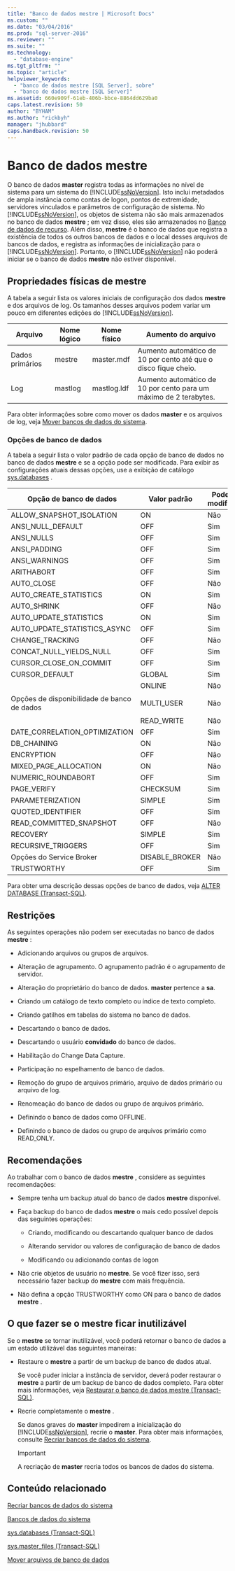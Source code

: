 ```yaml
---
title: "Banco de dados mestre | Microsoft Docs"
ms.custom: ""
ms.date: "03/04/2016"
ms.prod: "sql-server-2016"
ms.reviewer: ""
ms.suite: ""
ms.technology: 
  - "database-engine"
ms.tgt_pltfrm: ""
ms.topic: "article"
helpviewer_keywords: 
  - "banco de dados mestre [SQL Server], sobre"
  - "banco de dados mestre [SQL Server]"
ms.assetid: 660e909f-61eb-406b-bbce-8864dd629ba0
caps.latest.revision: 50
author: "BYHAM"
ms.author: "rickbyh"
manager: "jhubbard"
caps.handback.revision: 50
---
```

# Banco de dados mestre
  O banco de dados **master** registra todas as informações no nível de sistema para um sistema do [!INCLUDE[ssNoVersion](../../includes/ssnoversion-md.md)]. Isto inclui metadados de ampla instância como contas de logon, pontos de extremidade, servidores vinculados e parâmetros de configuração de sistema. No [!INCLUDE[ssNoVersion](../../includes/ssnoversion-md.md)], os objetos de sistema não são mais armazenados no banco de dados **mestre** ; em vez disso, eles são armazenados no [Banco de dados de recurso](../../relational-databases/databases/resource-database.md). Além disso, **mestre** é o banco de dados que registra a existência de todos os outros bancos de dados e o local desses arquivos de bancos de dados, e registra as informações de inicialização para o [!INCLUDE[ssNoVersion](../../includes/ssnoversion-md.md)]. Portanto, o [!INCLUDE[ssNoVersion](../../includes/ssnoversion-md.md)] não poderá iniciar se o banco de dados **mestre** não estiver disponível.  
  
## Propriedades físicas de mestre  
 A tabela a seguir lista os valores iniciais de configuração dos dados **mestre** e dos arquivos de log. Os tamanhos desses arquivos podem variar um pouco em diferentes edições do [!INCLUDE[ssNoVersion](../../includes/ssnoversion-md.md)].  
  
|Arquivo|Nome lógico|Nome físico|Aumento do arquivo|  
|----------|------------------|-------------------|-----------------|  
|Dados primários|mestre|master.mdf|Aumento automático de 10 por cento até que o disco fique cheio.|  
|Log|mastlog|mastlog.ldf|Aumento automático de 10 por cento para um máximo de 2 terabytes.|  
  
 Para obter informações sobre como mover os dados **master** e os arquivos de log, veja [Mover bancos de dados do sistema](../../relational-databases/databases/move-system-databases.md).  
  
### Opções de banco de dados  
 A tabela a seguir lista o valor padrão de cada opção de banco de dados no banco de dados **mestre** e se a opção pode ser modificada. Para exibir as configurações atuais dessas opções, use a exibição de catálogo [sys.databases](../../relational-databases/system-catalog-views/sys-databases-transact-sql.md) .  
  
|Opção de banco de dados|Valor padrão|Pode ser modificado|  
|---------------------|-------------------|---------------------|  
|ALLOW_SNAPSHOT_ISOLATION|ON|Não|  
|ANSI_NULL_DEFAULT|OFF|Sim|  
|ANSI_NULLS|OFF|Sim|  
|ANSI_PADDING|OFF|Sim|  
|ANSI_WARNINGS|OFF|Sim|  
|ARITHABORT|OFF|Sim|  
|AUTO_CLOSE|OFF|Não|  
|AUTO_CREATE_STATISTICS|ON|Sim|  
|AUTO_SHRINK|OFF|Não|  
|AUTO_UPDATE_STATISTICS|ON|Sim|  
|AUTO_UPDATE_STATISTICS_ASYNC|OFF|Sim|  
|CHANGE_TRACKING|OFF|Não|  
|CONCAT_NULL_YIELDS_NULL|OFF|Sim|  
|CURSOR_CLOSE_ON_COMMIT|OFF|Sim|  
|CURSOR_DEFAULT|GLOBAL|Sim|  
|Opções de disponibilidade de banco de dados|ONLINE<br /><br /> MULTI_USER<br /><br /> READ_WRITE|Não<br /><br /> Não<br /><br /> Não|  
|DATE_CORRELATION_OPTIMIZATION|OFF|Sim|  
|DB_CHAINING|ON|Não|  
|ENCRYPTION|OFF|Não|  
|MIXED_PAGE_ALLOCATION|ON|Não|  
|NUMERIC_ROUNDABORT|OFF|Sim|  
|PAGE_VERIFY|CHECKSUM|Sim|  
|PARAMETERIZATION|SIMPLE|Sim|  
|QUOTED_IDENTIFIER|OFF|Sim|  
|READ_COMMITTED_SNAPSHOT|OFF|Não|  
|RECOVERY|SIMPLE|Sim|  
|RECURSIVE_TRIGGERS|OFF|Sim|  
|Opções do Service Broker|DISABLE_BROKER|Não|  
|TRUSTWORTHY|OFF|Sim|  
  
 Para obter uma descrição dessas opções de banco de dados, veja [ALTER DATABASE &#40;Transact-SQL&#41;](../../t-sql/statements/alter-database-transact-sql.md).  
  
## Restrições  
 As seguintes operações não podem ser executadas no banco de dados **mestre** :  
  
-   Adicionando arquivos ou grupos de arquivos.  
  
-   Alteração de agrupamento. O agrupamento padrão é o agrupamento de servidor.  
  
-   Alteração do proprietário do banco de dados. **master** pertence a **sa**.  
  
-   Criando um catálogo de texto completo ou índice de texto completo.  
  
-   Criando gatilhos em tabelas do sistema no banco de dados.  
  
-   Descartando o banco de dados.  
  
-   Descartando o usuário **convidado** do banco de dados.  
  
-   Habilitação do Change Data Capture.  
  
-   Participação no espelhamento de banco de dados.  
  
-   Remoção do grupo de arquivos primário, arquivo de dados primário ou arquivo de log.  
  
-   Renomeação do banco de dados ou grupo de arquivos primário.  
  
-   Definindo o banco de dados como OFFLINE.  
  
-   Definindo o banco de dados ou grupo de arquivos primário como READ_ONLY.  
  
## Recomendações  
 Ao trabalhar com o banco de dados **mestre** , considere as seguintes recomendações:  
  
-   Sempre tenha um backup atual do banco de dados **mestre** disponível.  
  
-   Faça backup do banco de dados **mestre** o mais cedo possível depois das seguintes operações:  
  
    -   Criando, modificando ou descartando qualquer banco de dados  
  
    -   Alterando servidor ou valores de configuração de banco de dados  
  
    -   Modificando ou adicionando contas de logon  
  
-   Não crie objetos de usuário no **mestre**. Se você fizer isso, será necessário fazer backup do **mestre** com mais frequência.  
  
-   Não defina a opção TRUSTWORTHY como ON para o banco de dados **mestre** .  
  
## O que fazer se o mestre ficar inutilizável  
 Se o **mestre** se tornar inutilizável, você poderá retornar o banco de dados a um estado utilizável das seguintes maneiras:  
  
-   Restaure o **mestre** a partir de um backup de banco de dados atual.  
  
     Se você puder iniciar a instância de servidor, deverá poder restaurar o **mestre** a partir de um backup de banco de dados completo. Para obter mais informações, veja [Restaurar o banco de dados mestre &#40;Transact-SQL&#41;](../../relational-databases/backup-restore/restore-the-master-database-transact-sql.md).  
  
-   Recrie completamente o **mestre** .  
  
     Se danos graves do **master** impedirem a inicialização do [!INCLUDE[ssNoVersion](../../includes/ssnoversion-md.md)], recrie o **master**. Para obter mais informações, consulte [Recriar bancos de dados do sistema](../../relational-databases/databases/rebuild-system-databases.md).  
  
    > [!IMPORTANT]  
    >  A recriação de **master** recria todos os bancos de dados do sistema.  
  
## Conteúdo relacionado  
 [Recriar bancos de dados do sistema](../../relational-databases/databases/rebuild-system-databases.md)  
  
 [Bancos de dados do sistema](../../relational-databases/databases/system-databases.md)  
  
 [sys.databases &#40;Transact-SQL&#41;](../../relational-databases/system-catalog-views/sys-databases-transact-sql.md)  
  
 [sys.master_files &#40;Transact-SQL&#41;](../../relational-databases/system-catalog-views/sys-master-files-transact-sql.md)  
  
 [Mover arquivos de banco de dados](../../relational-databases/databases/move-database-files.md)  
  
  